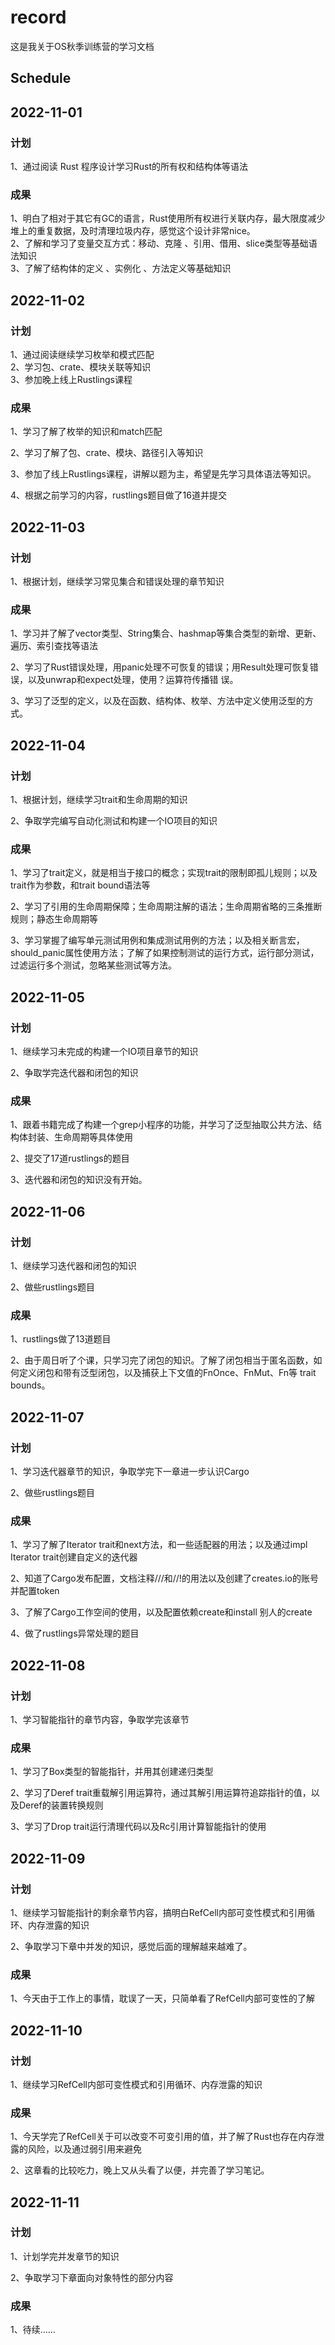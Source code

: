 # record
这是我关于OS秋季训练营的学习文档


## Schedule
## 2022-11-01
### 计划
   1、通过阅读 Rust 程序设计学习Rust的所有权和结构体等语法      

### 成果 
   1、明白了相对于其它有GC的语言，Rust使用所有权进行关联内存，最大限度减少堆上的重复数据，及时清理垃圾内存，感觉这个设计非常nice。        
   2、了解和学习了变量交互方式：移动、克隆 、引用、借用、slice类型等基础语法知识       
   3、了解了结构体的定义 、实例化 、方法定义等基础知识
<span id="1"></span>

## 2022-11-02
### 计划
   1、通过阅读继续学习枚举和模式匹配     
   2、学习包、crate、模块关联等知识           
   3、参加晚上线上Rustlings课程

### 成果
   1、学习了解了枚举的知识和match匹配

   2、学习了解了包、crate、模块、路径引入等知识

   3、参加了线上Rustlings课程，讲解以题为主，希望是先学习具体语法等知识。

   4、根据之前学习的内容，rustlings题目做了16道并提交  

<span id="2"></span>

## 2022-11-03

### 计划

   1、根据计划，继续学习常见集合和错误处理的章节知识    

### 成果

   1、学习并了解了vector类型、String集合、hashmap等集合类型的新增、更新、遍历、索引查找等语法

   2、学习了Rust错误处理，用panic处理不可恢复的错误；用Result处理可恢复错误，以及unwrap和expect处理，使用？运算符传播错		 误。

​    3、学习了泛型的定义，以及在函数、结构体、枚举、方法中定义使用泛型的方式。

<span id="2"></span>

## 2022-11-04

### 计划

   1、根据计划，继续学习trait和生命周期的知识

   2、争取学完编写自动化测试和构建一个IO项目的知识

### 成果

   1、学习了trait定义，就是相当于接口的概念；实现trait的限制即孤儿规则；以及trait作为参数，和trait bound语法等

   2、学习了引用的生命周期保障；生命周期注解的语法；生命周期省略的三条推断规则；静态生命周期等

   3、学习掌握了编写单元测试用例和集成测试用例的方法；以及相关断言宏，should_panic属性使用方法；了解了如果控制测试的运行方式，运行部分测试，过滤运行多个测试，忽略某些测试等方法。

<span id="2"></span>

## 2022-11-05

### 计划

   1、继续学习未完成的构建一个IO项目章节的知识

   2、争取学完迭代器和闭包的知识

### 成果

   1、跟着书籍完成了构建一个grep小程序的功能，并学习了泛型抽取公共方法、结构体封装、生命周期等具体使用

   2、提交了17道rustlings的题目

   3、迭代器和闭包的知识没有开始。

<span id="2"></span>

## 2022-11-06

### 计划

   1、继续学习迭代器和闭包的知识

   2、做些rustlings题目

### 成果

   1、rustlings做了13道题目

   2、由于周日听了个课，只学习完了闭包的知识。了解了闭包相当于匿名函数，如何定义闭包和带有泛型闭包，以及捕获上下文值的FnOnce、FnMut、Fn等 trait bounds。

<span id="2"></span>

## 2022-11-07

### 计划

   1、学习迭代器章节的知识，争取学完下一章进一步认识Cargo

   2、做些rustlings题目

### 成果

   1、学习了解了Iterator trait和next方法，和一些适配器的用法；以及通过impl Iterator trait创建自定义的迭代器

   2、知道了Cargo发布配置，文档注释///和//!的用法以及创建了creates.io的账号并配置token

   3、了解了Cargo工作空间的使用，以及配置依赖create和install 别人的create

   4、做了rustlings异常处理的题目

<span id="2"></span>

## 2022-11-08

### 计划

   1、学习智能指针的章节内容，争取学完该章节

### 成果

   1、学习了Box<T>类型的智能指针，并用其创建递归类型

   2、学习了Deref trait重载解引用运算符，通过其解引用运算符追踪指针的值，以及Deref的装置转换规则

   3、学习了Drop trait运行清理代码以及Rc<T>引用计算智能指针的使用

## 2022-11-09

### 计划

   1、继续学习智能指针的剩余章节内容，搞明白RefCell<T>内部可变性模式和引用循环、内存泄露的知识

   2、争取学习下章中并发的知识，感觉后面的理解越来越难了。

### 成果

   1、今天由于工作上的事情，耽误了一天，只简单看了RefCell<T>内部可变性的了解

## 2022-11-10

### 计划

   1、继续学习RefCell<T>内部可变性模式和引用循环、内存泄露的知识

### 成果

   1、今天学完了RefCell<T>关于可以改变不可变引用的值，并了解了Rust也存在内存泄露的风险，以及通过弱引用来避免

   2、这章看的比较吃力，晚上又从头看了以便，并完善了学习笔记。

## 2022-11-11

### 计划

   1、计划学完并发章节的知识

   2、争取学习下章面向对象特性的部分内容

### 成果

   1、待续……
